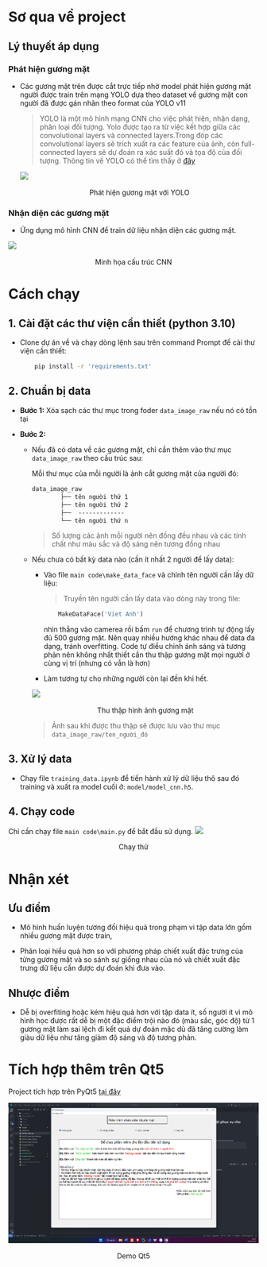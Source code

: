 # Sơ qua về project

## Lý thuyết áp dụng  
### Phát hiện gương mặt

- Các gương mặt trên được cắt trực tiếp nhờ model phát hiện gương mặt người được train trên mạng YOLO dựa theo dataset về gương mặt con người đã được gán nhãn theo format của YOLO v11

  > YOLO là một mô hình mạng CNN cho việc phát hiện, nhận dạng, phân loại đối tượng. Yolo được tạo ra từ việc kết hợp giữa các convolutional layers và connected layers.Trong đóp các convolutional layers sẽ trích xuất ra các feature của ảnh, còn full-connected layers sẽ dự đoán ra xác suất đó và tọa độ của đối tượng. Thông tin về YOLO có thể tìm thấy ở [đây](https://docs.ultralytics.com/#what-are-the-licensing-options-available-for-ultralytics-yolo)


   ![](https://oditeksolutions.com/wp-content/uploads/2025/01/Fashionable-Blog-Banner.webp)
  <p align = 'center'> Phát hiện gương mặt với YOLO </p>

### Nhận diện các gương mặt

- Ứng dụng mô hình CNN để train dữ liệu nhận diện các gương mặt.

 ![](https://cdn.analyticsvidhya.com/wp-content/uploads/2024/10/59954intro-to-CNN.webp)
  <p align = 'center'> Minh họa cấu trúc CNN </p>



# Cách chạy

## 1. Cài đặt các thư viện cần thiết (python 3.10)

- Clone dự án về và chạy dòng lệnh sau trên command Prompt để cài thư viện cần thiết:

  ``` bash
      pip install -r 'requirements.txt'
  ```

## 2. Chuẩn bị data



- **Bước 1:** Xóa sạch các thư mục trong foder `data_image_raw` nếu nó có tồn tại

- **Bước 2:**

  - Nếu đã có data về các gương mặt, chỉ cần thêm vào thư mục `data_image_raw` theo cấu trúc sau:

    Mỗi thư mục của mỗi người là ảnh cắt gương mặt của người đó:

    ```
    data_image_raw   
            ├── tên người thứ 1    
            ├── tên người thứ 2
            ├──  -------------    
            └── tên người thứ n
    ```

    > Số lượng các ảnh mỗi người nên đồng đều nhau và các tính chất như màu sắc và độ sáng nên tương đồng nhau


  - Nếu chưa có bất kỳ data nào (cần ít nhất 2 người để lấy data):

    - Vào file `main code\make_data_face` và chỉnh tên người cần lấy dữ liệu:
      
      > Truyền tên người cần lấy data vào dòng này trong file: 
        ``` python
            MakeDataFace('Viet Anh')
         ```

      nhìn thẳng vào camerea rồi bấm `run` để chương trình tự động lấy đủ 500 gương mặt. Nên quay nhiều hướng khác nhau để data đa dạng, tránh overfitting. Code tự điều chỉnh ánh sáng và tương phản nên không nhất thiết cần thu thập gương mặt mọi người ở cùng vị trí (nhưng có vẫn là hơn)

    - Làm tương tự cho những người còn lại đến khi hết.

    ![](https://raw.githubusercontent.com/vietanhlee/Face-Recognizer/refs/heads/main/display_github/thu%20thap.png)
    <p align = 'center'> Thu thập hình ảnh gương mặt </p>
    
    > Ảnh sau khi được thu thập sẽ được lưu vào thư mục `data_image_raw/ten_người_đó`


## 3. Xử lý data

- Chạy file `training_data.ipynb` để tiến hành xử lý dữ liệu thô sau đó training và xuất ra model cuối ở: `model/model_cnn.h5`.

## 4. Chạy code

Chỉ cần chạy file `main code\main.py` để bắt đầu sử dụng.
![](https://raw.githubusercontent.com/vietanhlee/Face-Recognizer/refs/heads/main/display_github/chay.png)
    <p align = 'center'> Chạy thử </p>

# Nhận xét

## Ưu điểm
- Mô hình huấn luyện tương đối hiệu quả trong phạm vi tập data lớn gồm nhiều gương mặt được train, 

- Phân loại hiểu quả hơn so với phương pháp chiết xuất đặc trưng của từng gương mặt và so sánh sự giống nhau của nó và chiết xuất đặc trưng dữ liệu cần được dự đoán khi đưa vào.

## Nhược điểm
- Dễ bị overfiting hoặc kém hiệu quả hơn với tập data ít, số người ít vì mô hình học được rất dễ bị một đặc điểm trội nào đó (màu sắc, góc độ) từ 1 gương mặt làm sai lệch đi kết quả dự đoán mặc dù đã tăng cường làm giàu dữ liệu như tăng giảm độ sáng và độ tương phản.

# Tích hợp thêm trên Qt5

Project tích hợp trên PyQt5 [tại đây](https://github.com/vietanhlee/face-recognition-Qt5)

![](https://raw.githubusercontent.com/vietanhlee/face-recognition-Qt5/refs/heads/main/display_github/Screenshot%202025-02-09%20000604.png)

<p align = 'center'> Demo Qt5 </p>
